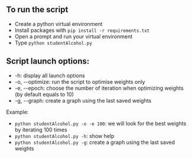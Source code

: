 ## To run the script

- Create a python virtual environment 
- Install packages with `pip install -r requirements.txt`
- Open a prompt and run your virtual environment
- Type `python studentAlcohol.py`

## Script launch options:

- -h: display all launch options
- -o, --optimize: run the script to optimise weights only
- -e, --epoch: choose the number of iteration when optimizing weights (by default equals to 10)
- -g, --graph: create a graph using the last saved weights

Example:

- `python studentAlcohol.py -o -e 100`: we will look for the best weights by iterating 100 times
- `python studentAlcohol.py -h`: show help
- `python studentAlcohol.py -g`: create a graph using the last saved weights